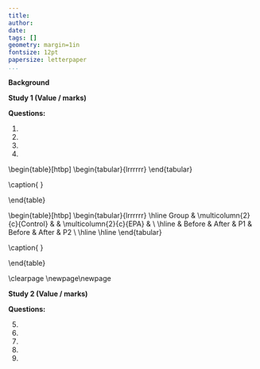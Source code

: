 ```yaml
---
title:
author: 
date: 
tags: []
geometry: margin=1in
fontsize: 12pt
papersize: letterpaper
...
```


**Background**

**Study 1 (Value / marks)**

**Questions:**

1. 


2. 


3. 


4. 

<!--latexStart-->
\begin{table}[htbp]
\begin{tabular}{lrrrrrr}
\end{tabular}

\caption{
}

\end{table}
<!--latexEnd-->

<!--latexStart-->
\begin{table}[htbp]
\begin{tabular}{lrrrrrr}
\hline
Group & \multicolumn{2}{c}{Control} &  & \multicolumn{2}{c}{EPA} &  \\ 
\hline
 & Before & After & P1 & Before & After & P2 \\ 
\hline
\hline
\end{tabular}

\caption{
}

\end{table}
<!--latexEnd-->

\clearpage
\newpage\newpage

**Study 2 (Value / marks)**

**Questions:**

5. 


6. 


7. 


8. 


9. 
   

![]()

![]()

